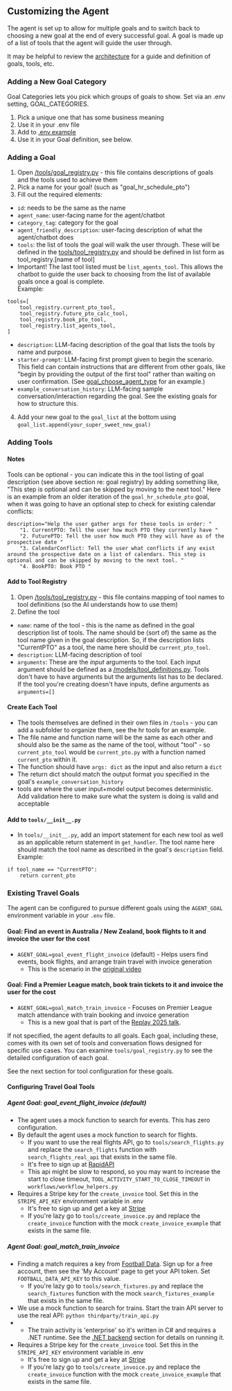 ## Customizing the Agent
The agent is set up to allow for multiple goals and to switch back to choosing a new goal at the end of every successful goal. A goal is made up of a list of tools that the agent will guide the user through. 

It may be helpful to review the [architecture](./architecture.md) for a guide and definition of goals, tools, etc.

### Adding a New Goal Category
Goal Categories lets you pick which groups of goals to show. Set via an .env setting, GOAL_CATEGORIES.
1. Pick a unique one that has some business meaning
2. Use it in your .env file
3. Add to [.env.example](./.env.example)
4. Use it in your Goal definition, see below.

### Adding a Goal
1.  Open [/tools/goal_registry.py](tools/goal_registry.py) - this file contains descriptions of goals and the tools used to achieve them
2. Pick a name for your goal! (such as "goal_hr_schedule_pto")
3. Fill out the required elements:
-  `id`: needs to be the same as the name
- `agent_name`: user-facing name for the agent/chatbot
- `category_tag`: category for the goal
- `agent_friendly_description`: user-facing description of what the agent/chatbot does
- `tools`: the list of tools the goal will walk the user through. These will be defined in the [tools/tool_registry.py](tools/tool_registry.py) and should be defined in list form as tool_registry.[name of tool]
- Important! The last tool listed must be `list_agents_tool`. This allows the chatbot to guide the user back to choosing from the list of available goals once a goal is complete.<br />
Example:
```
tools=[
    tool_registry.current_pto_tool,
    tool_registry.future_pto_calc_tool,
    tool_registry.book_pto_tool,
    tool_registry.list_agents_tool,
]
```
- `description`: LLM-facing description of the goal that lists the tools by name and purpose.
- `starter-prompt`: LLM-facing first prompt given to begin the scenario. This field can contain instructions that are different from other goals, like "begin by providing the output of the first tool" rather than waiting on user confirmation. (See [goal_choose_agent_type](tools/goal_registry.py) for an example.)
- `example_conversation_history`: LLM-facing sample conversation/interaction regarding the goal. See the existing goals for how to structure this.
4. Add your new goal to the `goal_list` at the bottom using `goal_list.append(your_super_sweet_new_goal)`

### Adding Tools

#### Notes
Tools can be optional - you can indicate this in the tool listing of goal description (see above section re: goal registry) by adding something like, "This step is optional and can be skipped by moving to the next tool." Here is an example from an older iteration of the `goal_hr_schedule_pto` goal, when it was going to have an optional step to check for existing calendar conflicts:

```
description="Help the user gather args for these tools in order: "
    "1. CurrentPTO: Tell the user how much PTO they currently have "
    "2. FuturePTO: Tell the user how much PTO they will have as of the prospective date "
    "3. CalendarConflict: Tell the user what conflicts if any exist around the prospective date on a list of calendars. This step is optional and can be skipped by moving to the next tool. "
    "4. BookPTO: Book PTO "
```

#### Add to Tool Registry
1.  Open [/tools/tool_registry.py](tools/tool_registry.py) - this file contains mapping of tool names to tool definitions (so the AI understands how to use them)
2. Define the tool
- `name`: name of the tool - this is the name as defined in the goal description list of tools. The name should be (sort of) the same as the tool name given in the goal description. So, if the description lists "CurrentPTO" as a tool, the name here should be `current_pto_tool`.
- `description`: LLM-facing description of tool
- `arguments`: These are the _input_ arguments to the tool. Each input argument should be defined as a [/models/tool_definitions.py](ToolArgument). Tools don't have to have arguments but the arguments list has to be declared. If the tool you're creating doesn't have inputs, define arguments as `arguments=[]`

#### Create Each Tool
- The tools themselves are defined in their own files in `/tools` - you can add a subfolder to organize them, see the hr tools for an example.
- The file name and function name will be the same as each other and should also be the same as the name of the tool, without "tool" - so `current_pto_tool` would be `current_pto.py` with a function named `current_pto` within it.
- The function should have `args: dict` as the input and also return a `dict`
- The return dict should match the output format you specified in the goal's `example_conversation_history`
- tools are where the user input+model output becomes deterministic. Add validation here to make sure what the system is doing is valid and acceptable

#### Add to `tools/__init__.py`
- In `tools/__init__.py`, add an import statement for each new tool as well as an applicable return statement in `get_handler`. The tool name here should match the tool name as described in the goal's `description` field.
Example:
```
if tool_name == "CurrentPTO":
    return current_pto
```

### Existing Travel Goals

The agent can be configured to pursue different goals using the `AGENT_GOAL` environment variable in your `.env` file.

#### Goal: Find an event in Australia / New Zealand, book flights to it and invoice the user for the cost
- `AGENT_GOAL=goal_event_flight_invoice` (default) - Helps users find events, book flights, and arrange train travel with invoice generation
    - This is the scenario in the [original video](https://www.youtube.com/watch?v=GEXllEH2XiQ)

#### Goal: Find a Premier League match, book train tickets to it and invoice the user for the cost
- `AGENT_GOAL=goal_match_train_invoice` - Focuses on Premier League match attendance with train booking and invoice generation
    - This is a new goal that is part of the [Replay 2025 talk](https://www.youtube.com/watch?v=YDxAWrIBQNE).

If not specified, the agent defaults to all goals. Each goal, including these, comes with its own set of tools and conversation flows designed for specific use cases. You can examine `tools/goal_registry.py` to see the detailed configuration of each goal.

See the next section for tool configuration for these goals.

#### Configuring Travel Goal Tools

##### Agent Goal: goal_event_flight_invoice (default)
* The agent uses a mock function to search for events. This has zero configuration.
* By default the agent uses a mock function to search for flights.
    * If you want to use the real flights API, go to `tools/search_flights.py` and replace the `search_flights` function with `search_flights_real_api` that exists in the same file.
    * It's free to sign up at [RapidAPI](https://rapidapi.com/apiheya/api/sky-scrapper)
    * This api might be slow to respond, so you may want to increase the start to close timeout, `TOOL_ACTIVITY_START_TO_CLOSE_TIMEOUT` in `workflows/workflow_helpers.py`
* Requires a Stripe key for the `create_invoice` tool. Set this in the `STRIPE_API_KEY` environment variable in .env
    * It's free to sign up and get a key at [Stripe](https://stripe.com/)
    * If you're lazy go to `tools/create_invoice.py` and replace the `create_invoice` function with the mock `create_invoice_example` that exists in the same file.

##### Agent Goal: goal_match_train_invoice

* Finding a match requires a key from [Football Data](https://www.football-data.org). Sign up for a free account, then see the 'My Account' page to get your API token. Set `FOOTBALL_DATA_API_KEY` to this value.
    * If you're lazy go to `tools/search_fixtures.py` and replace the `search_fixtures` function with the mock `search_fixtures_example` that exists in the same file.
* We use a mock function to search for trains. Start the train API server to use the real API: `python thirdparty/train_api.py`
* * The train activity is 'enterprise' so it's written in C# and requires a .NET runtime. See the [.NET backend](#net-(enterprise)-backend) section for details on running it.
* Requires a Stripe key for the `create_invoice` tool. Set this in the `STRIPE_API_KEY` environment variable in .env
    * It's free to sign up and get a key at [Stripe](https://stripe.com/)
    * If you're lazy go to `tools/create_invoice.py` and replace the `create_invoice` function with the mock `create_invoice_example` that exists in the same file.